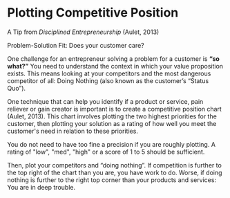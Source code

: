 # Plotting Competitive Position

A Tip from _Disciplined Entrepreneurship_ (Aulet, 2013)

Problem-Solution Fit: Does your customer care?

One challenge for an entrepreneur solving a problem for a customer is **“so what?”** You need to understand the context in which your value proposition exists. This means looking at your competitors and the most dangerous competitor of all: Doing Nothing (also known as the customer’s “Status Quo”).

One technique that can help you identify if a product or service, pain reliever or gain creator is important is to create a competitive position chart (Aulet, 2013). This chart involves plotting the two highest priorities for the customer, then plotting your solution as a rating of how well you meet the customer's need in relation to these priorities. 

You do not need to have too fine a precision if you are roughly plotting. A rating of "low", "med", "high" or a score of 1 to 5 should be sufficient.

Then, plot your competitors and “doing nothing”. If competition is further to the top right of the chart than you are, you have work to do. Worse, if doing nothing is further to the right top corner than your products and services: You are in deep trouble.



